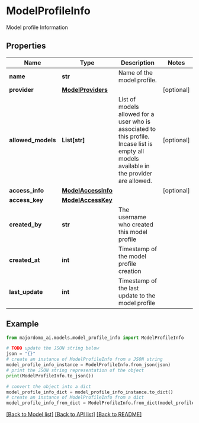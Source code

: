 # ModelProfileInfo

Model profile Information

## Properties

Name | Type | Description | Notes
------------ | ------------- | ------------- | -------------
**name** | **str** | Name of the model profile. | 
**provider** | [**ModelProviders**](ModelProviders.md) |  | [optional] 
**allowed_models** | **List[str]** | List of models allowed for a user who is associated to this profile. Incase list is empty all models available in the provider are allowed. | [optional] 
**access_info** | [**ModelAccessInfo**](ModelAccessInfo.md) |  | [optional] 
**access_key** | [**ModelAccessKey**](ModelAccessKey.md) |  | 
**created_by** | **str** | The username who created this model profile | 
**created_at** | **int** | Timestamp of the model profile creation | 
**last_update** | **int** | Timestamp of the last update to the model profile | 

## Example

```python
from majordomo_ai.models.model_profile_info import ModelProfileInfo

# TODO update the JSON string below
json = "{}"
# create an instance of ModelProfileInfo from a JSON string
model_profile_info_instance = ModelProfileInfo.from_json(json)
# print the JSON string representation of the object
print(ModelProfileInfo.to_json())

# convert the object into a dict
model_profile_info_dict = model_profile_info_instance.to_dict()
# create an instance of ModelProfileInfo from a dict
model_profile_info_from_dict = ModelProfileInfo.from_dict(model_profile_info_dict)
```
[[Back to Model list]](../README.md#documentation-for-models) [[Back to API list]](../README.md#documentation-for-api-endpoints) [[Back to README]](../README.md)


